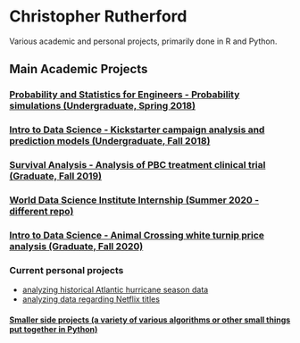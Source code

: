 # Christopher Rutherford
Various academic and personal projects, primarily done in R and Python.

## Main Academic Projects
### [Probability and Statistics for Engineers - Probability simulations (Undergraduate, Spring 2018)](academic/simulation)
### [Intro to Data Science - Kickstarter campaign analysis and prediction models (Undergraduate, Fall 2018)](academic/kickstarter)
### [Survival Analysis - Analysis of PBC treatment clinical trial (Graduate, Fall 2019)](academic/survivalanalysis)
### [World Data Science Institute Internship (Summer 2020 - different repo)](https://github.com/chrisrutherford/wdsi)
### [Intro to Data Science - Animal Crossing white turnip price analysis (Graduate, Fall 2020)](academic/datasciencefall2020)

### Current personal projects
- [analyzing historical Atlantic hurricane season data](hurricanes)
- [analyzing data regarding Netflix titles](netflix)

#### [Smaller side projects (a variety of various algorithms or other small things put together in Python)](https://github.com/chrisrutherford/projects/tree/master/misc%20scripts)
